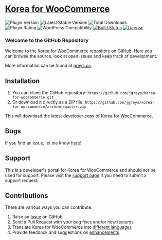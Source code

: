 # [Korea for WooCommerce](https://wordpress.org/plugins/korea-for-woocommerce/) #

![Plugin Version](https://img.shields.io/wordpress/plugin/v/korea-for-woocommerce.svg?cacheSeconds=2592000) ![Latest Stable Version](https://poser.pugx.org/jgreys/korea-for-woocommerce/v/stable?cacheSeconds=2592000) ![Total Downloads](https://img.shields.io/wordpress/plugin/dt/korea-for-woocommerce.svg?cacheSeconds=2592000) ![Plugin Rating](https://img.shields.io/wordpress/plugin/r/korea-for-woocommerce.svg?cacheSeconds=2592000) ![WordPress Compatibility](https://img.shields.io/wordpress/v/korea-for-woocommerce.svg?cacheSeconds=2592000) [![Build Status](https://img.shields.io/travis/jgreys/korea-for-woocommerce/master.svg?cacheSeconds=2592000)](https://travis-ci.org/jgreys/korea-for-woocommerce) [![License](https://img.shields.io/badge/license-GPL--3.0%2B-red.svg)](https://github.com/jgreys/korea-for-woocommerce/blob/master/LICENSE)

### Welcome to the GitHub Repository

Welcome to the Korea for WooCommerce repository on GitHub. Here you can browse the source, look at open issues and keep track of development.

More information can be found at [greys.co](https://greys.co/).

## Installation ##

1. You can clone the GitHub repository: `https://github.com/jgreys/korea-for-woocommerce.git`
2. Or download it directly as a ZIP file: `https://github.com/jgreys/korea-for-woocommerce/archive/master.zip`

This will download the latest developer copy of Korea for WooCommerce.

## Bugs ##
If you find an issue, let me know [here](https://github.com/jgreys/korea-for-woocommerce/issues?state=open)!

## Support ##
This is a developer's portal for Korea for WooCommerce and should _not_ be used for support. Please visit the [support page](https://greys.co/support) if you need to submit a support request.

## Contributions ##
There are various ways you can contribute:

1. Raise an [Issue](https://github.com/jgreys/korea-for-woocommerce/issues) on GitHub
2. Send a Pull Request with your bug fixes and/or new features
3. Translate Korea for WooCommerce into [different languages](https://translate.wordpress.org/projects/wp-plugins/korea-for-woocommerce/)
4. Provide feedback and suggestions on [enhancements](https://github.com/jgreys/korea-for-woocommerce/issues?direction=desc&labels=Enhancement&page=1&sort=created&state=open)